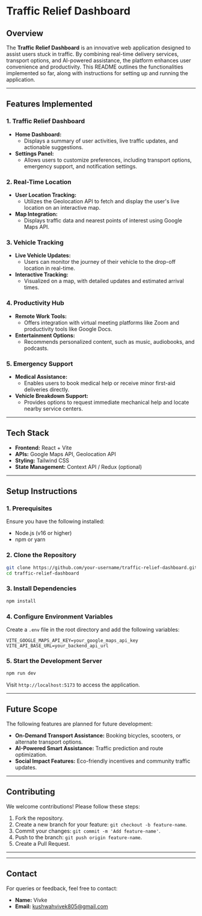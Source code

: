 # Traffic Relief Dashboard

## Overview
The **Traffic Relief Dashboard** is an innovative web application designed to assist users stuck in traffic. By combining real-time delivery services, transport options, and AI-powered assistance, the platform enhances user convenience and productivity. This README outlines the functionalities implemented so far, along with instructions for setting up and running the application.

---

## Features Implemented

### **1. Traffic Relief Dashboard**
- **Home Dashboard:**
  - Displays a summary of user activities, live traffic updates, and actionable suggestions.
- **Settings Panel:**
  - Allows users to customize preferences, including transport options, emergency support, and notification settings.

### **2. Real-Time Location**
- **User Location Tracking:**
  - Utilizes the Geolocation API to fetch and display the user's live location on an interactive map.
- **Map Integration:**
  - Displays traffic data and nearest points of interest using Google Maps API.

### **3. Vehicle Tracking**
- **Live Vehicle Updates:**
  - Users can monitor the journey of their vehicle to the drop-off location in real-time.
- **Interactive Tracking:**
  - Visualized on a map, with detailed updates and estimated arrival times.

### **4. Productivity Hub**
- **Remote Work Tools:**
  - Offers integration with virtual meeting platforms like Zoom and productivity tools like Google Docs.
- **Entertainment Options:**
  - Recommends personalized content, such as music, audiobooks, and podcasts.

### **5. Emergency Support**
- **Medical Assistance:**
  - Enables users to book medical help or receive minor first-aid deliveries directly.
- **Vehicle Breakdown Support:**
  - Provides options to request immediate mechanical help and locate nearby service centers.

---

## Tech Stack
- **Frontend:** React + Vite
- **APIs:** Google Maps API, Geolocation API
- **Styling:** Tailwind CSS
- **State Management:** Context API / Redux (optional)

---

## Setup Instructions

### **1. Prerequisites**
Ensure you have the following installed:
- Node.js (v16 or higher)
- npm or yarn

### **2. Clone the Repository**
```bash
git clone https://github.com/your-username/traffic-relief-dashboard.git
cd traffic-relief-dashboard
```

### **3. Install Dependencies**
```bash
npm install
```

### **4. Configure Environment Variables**
Create a `.env` file in the root directory and add the following variables:
```env
VITE_GOOGLE_MAPS_API_KEY=your_google_maps_api_key
VITE_API_BASE_URL=your_backend_api_url
```

### **5. Start the Development Server**
```bash
npm run dev
```
Visit `http://localhost:5173` to access the application.

---

## Future Scope
The following features are planned for future development:
- **On-Demand Transport Assistance:** Booking bicycles, scooters, or alternate transport options.
- **AI-Powered Smart Assistance:** Traffic prediction and route optimization.
- **Social Impact Features:** Eco-friendly incentives and community traffic updates.

---

## Contributing
We welcome contributions! Please follow these steps:
1. Fork the repository.
2. Create a new branch for your feature: `git checkout -b feature-name`.
3. Commit your changes: `git commit -m 'Add feature-name'`.
4. Push to the branch: `git push origin feature-name`.
5. Create a Pull Request.

---



---

## Contact
For queries or feedback, feel free to contact:
- **Name:** Vivke
- **Email:** kushwahvivek805@gmail.com


